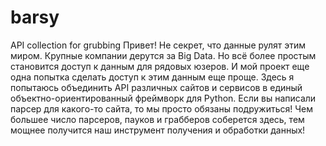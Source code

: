 # barsy
API collection for grubbing
Привет! 
Не секрет, что данные рулят этим миром. Крупные компании дерутся за Big Data. Но всё более простым становится 
доступ к данным для рядовых юзеров.
И мой проект еще одна попытка сделать доступ к этим данным еще проще. 
Здесь я попытаюсь объединить API различных сайтов и сервисов в единый объектно-ориентированный фреймворк для Python.
Если вы написали парсер для какого-то сайта, то мы просто обязаны подружиться!
Чем большее число парсеров, пауков и грабберов соберется здесь, тем мощнее получится наш инструмент
получения и обработки данных!


